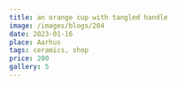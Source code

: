 ```yaml
---
title: an orange cup with tangled handle
image: /images/blogs/204
date: 2023-01-16
place: Aarhus
tags: ceramics, shop
price: 200
gallery: 5
---
```

